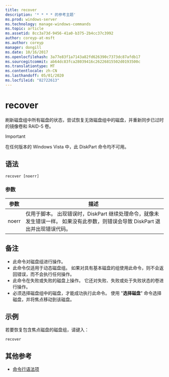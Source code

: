 ```yaml
---
title: recover
description: '* * * * 的参考主题'
ms.prod: windows-server
ms.technology: manage-windows-commands
ms.topic: article
ms.assetid: 8cc3a73d-9456-41a0-b375-2b4cc37c3992
author: coreyp-at-msft
ms.author: coreyp
manager: dongill
ms.date: 10/16/2017
ms.openlocfilehash: 3a77e83f1a7143a82fd626390c7373dc87afdb17
ms.sourcegitcommit: ab64dc83fca28039416c26226815502d0193500c
ms.translationtype: MT
ms.contentlocale: zh-CN
ms.lasthandoff: 05/01/2020
ms.locfileid: "82722613"
---
```

# <a name="recover"></a>recover



刷新磁盘组中所有磁盘的状态，尝试恢复无效磁盘组中的磁盘，并重新同步已过时的镜像卷和 RAID-5 卷。

> [!IMPORTANT]
> 在任何版本的 Windows Vista 中，此 DiskPart 命令均不可用。

## <a name="syntax"></a>语法

```
recover [noerr]
```

### <a name="parameters"></a>参数

|参数|描述|
|---------|-----------|
|noerr|仅用于脚本。 出现错误时，DiskPart 继续处理命令，就像未发生错误一样。 如果没有此参数，则错误会导致 DiskPart 退出并出现错误代码。|

## <a name="remarks"></a>备注

-   此命令对磁盘组进行操作。
-   此命令仅适用于动态磁盘组。 如果对具有基本磁盘的组使用此命令，则不会返回错误，而不会执行任何操作。
-   此命令在失败或失败的磁盘上操作。 它还对失败、失败或处于失败状态的卷进行操作。
-   必须选择磁盘组中的磁盘，才能成功执行此命令。 使用 "**选择磁盘**" 命令选择磁盘，并将焦点移动到该磁盘。

## <a name="examples"></a>示例

若要恢复包含焦点磁盘的磁盘组，请键入：
```
recover
```

## <a name="additional-references"></a>其他参考

- [命令行语法项](command-line-syntax-key.md)

